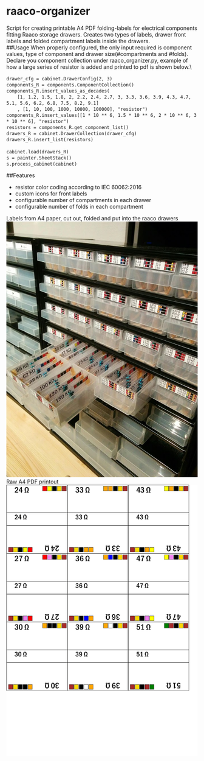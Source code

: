 # raaco-organizer
Script for creating printable A4 PDF folding-labels for electrical components fitting Raaco storage drawers. Creates two types of labels, drawer front labels and folded compartment labels inside the drawers.\
##Usage
When properly configured, the only input required is component values, type of component and drawer size(#compartments and #folds).\
Declare you component collection under raaco_organizer.py, example of how a large series of resistor is added and printed to pdf is shown below.\ 
```
drawer_cfg = cabinet.DrawerConfig(2, 3)
components_R = components.ComponentCollection()
components_R.insert_values_as_decades(
    [1, 1.2, 1.5, 1.8, 2, 2.2, 2.4, 2.7, 3, 3.3, 3.6, 3.9, 4.3, 4.7, 5.1, 5.6, 6.2, 6.8, 7.5, 8.2, 9.1]
    , [1, 10, 100, 1000, 10000, 100000], "resistor")
components_R.insert_values([1 * 10 ** 6, 1.5 * 10 ** 6, 2 * 10 ** 6, 3 * 10 ** 6], "resistor")
resistors = components_R.get_component_list()
drawers_R = cabinet.DrawerCollection(drawer_cfg)
drawers_R.insert_list(resistors)

cabinet.load(drawers_R)
s = painter.SheetStack()
s.process_cabinet(cabinet)
```

##Features
* resistor color coding according to IEC 60062:2016
* custom icons for front labels
* configurable number of compartments in each drawer
* configurable number of folds in each compartment

Labels from A4 paper, cut out, folded and put into the raaco drawers\
![Finished labels](https://github.com/tonybjorkman/raaco-organizer/blob/master/doc/finished_labels.jpg)
Raw A4 PDF printout\
![Raw labels](https://github.com/tonybjorkman/raaco-organizer/blob/master/doc/single%20page%20result.png)
